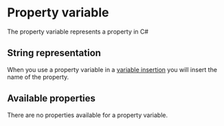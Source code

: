 ﻿# Property variable
The property variable represents a property in C#

## String representation
When you use a property variable in a [variable insertion](../language/index.md#variable-insertions) you will insert the name of the property.

## Available properties
There are no properties available for a property variable.
